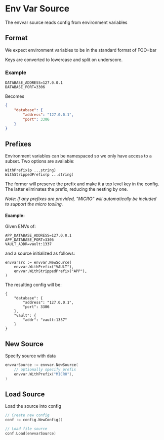 # Env Var Source

The envvar source reads config from environment variables

## Format

We expect environment variables to be in the standard format of FOO=bar

Keys are converted to lowercase and split on underscore.


### Example

```
DATABASE_ADDRESS=127.0.0.1
DATABASE_PORT=3306
```

Becomes

```json
{
    "database": {
        "address": "127.0.0.1",
        "port": 3306
    }
}
```

## Prefixes

Environment variables can be namespaced so we only have access to a subset. Two options are available:

```
WithPrefix(p ...string)
WithStrippedPrefix(p ...string)
```

The former will preserve the prefix and make it a top level key in the config. The latter eliminates the prefix, reducing the nesting by one. 

_Note: If any prefixes are provided, "MICRO" will automatically be included to support the micro tooling._

#### Example:

Given ENVs of:

```
APP_DATABASE_ADDRESS=127.0.0.1
APP_DATABASE_PORT=3306
VAULT_ADDR=vault:1337
```

and a source initialized as follows:

```
envvarsrc := envvar.NewSource(
    envvar.WithPrefix("VAULT"),
    envvar.WithStrippedPrefix("APP"),
)
```

The resulting config will be:

```
{
    "database": {
        "address": "127.0.0.1",
        "port": 3306
    },
    "vault": {
        "addr": "vault:1337"
    }
}
```


## New Source

Specify source with data

```go
envvarSource := envvar.NewSource(
	// optionally specify prefix
	envvar.WithPrefix("MICRO"),
)
```

## Load Source

Load the source into config

```go
// Create new config
conf := config.NewConfig()

// Load file source
conf.Load(envvarSource)
```
